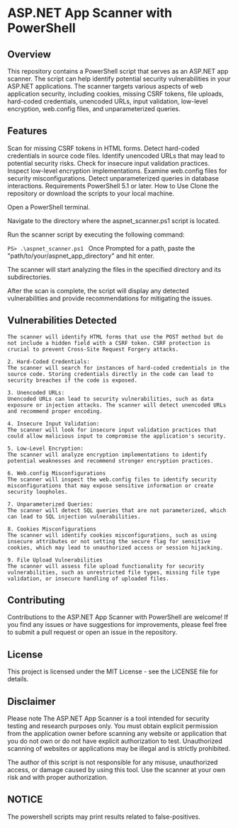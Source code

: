 #  ASP.NET App Scanner with PowerShell


## Overview
This repository contains a PowerShell script that serves as an ASP.NET app scanner. The script can help identify potential security vulnerabilities in your ASP.NET applications. The scanner targets various aspects of web application security, including cookies, missing CSRF tokens, file uploads, hard-coded credentials, unencoded URLs, input validation, low-level encryption, web.config files, and unparameterized queries.

## Features
Scan for missing CSRF tokens in HTML forms.
Detect hard-coded credentials in source code files.
Identify unencoded URLs that may lead to potential security risks.
Check for insecure input validation practices.
Inspect low-level encryption implementations.
Examine web.config files for security misconfigurations.
Detect unparameterized queries in database interactions.
Requirements
PowerShell 5.1 or later.
How to Use
Clone the repository or download the scripts to your local machine.

Open a PowerShell terminal.

Navigate to the directory where the aspnet_scanner.ps1 script is located.

Run the scanner script by executing the following command:

```PS> .\aspnet_scanner.ps1 ```
Once Prompted for a path, paste the "path/to/your/aspnet_app_directory" and hit enter.

The scanner will start analyzing the files in the specified directory and its subdirectories.

After the scan is complete, the script will display any detected vulnerabilities and provide recommendations for mitigating the issues.

## Vulnerabilities Detected
```1. Missing CSRF Tokens:
The scanner will identify HTML forms that use the POST method but do not include a hidden field with a CSRF token. CSRF protection is crucial to prevent Cross-Site Request Forgery attacks.

2. Hard-Coded Credentials:
The scanner will search for instances of hard-coded credentials in the source code. Storing credentials directly in the code can lead to security breaches if the code is exposed.

3. Unencoded URLs:
Unencoded URLs can lead to security vulnerabilities, such as data exposure or injection attacks. The scanner will detect unencoded URLs and recommend proper encoding.

4. Insecure Input Validation:
The scanner will look for insecure input validation practices that could allow malicious input to compromise the application's security.

5. Low-Level Encryption:
The scanner will analyze encryption implementations to identify potential weaknesses and recommend stronger encryption practices.

6. Web.config Misconfigurations
The scanner will inspect the web.config files to identify security misconfigurations that may expose sensitive information or create security loopholes.

7. Unparameterized Queries:
The scanner will detect SQL queries that are not parameterized, which can lead to SQL injection vulnerabilities.

8. Cookies Misconfigurations
The scanner will identify cookies misconfigurations, such as using insecure attributes or not setting the secure flag for sensitive cookies, which may lead to unauthorized access or session hijacking.

9. File Upload Vulnerabilities
The scanner will assess file upload functionality for security vulnerabilities, such as unrestricted file types, missing file type validation, or insecure handling of uploaded files.
```
## Contributing
Contributions to the ASP.NET App Scanner with PowerShell are welcome! If you find any issues or have suggestions for improvements, please feel free to submit a pull request or open an issue in the repository.

## License
This project is licensed under the MIT License - see the LICENSE file for details.

## **Disclaimer**
Please note The ASP.NET App Scanner is a tool intended for security testing and research purposes only. You must obtain explicit permission from the application owner before scanning any website or application that you do not own or do not have explicit authorization to test. Unauthorized scanning of websites or applications may be illegal and is strictly prohibited.

The author of this script is not responsible for any misuse, unauthorized access, or damage caused by using this tool. Use the scanner at your own risk and with proper authorization.
## **NOTICE**
The powershell scripts may print results related to false-positives.

